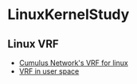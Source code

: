 # LinuxKernelStudy

## Linux VRF 
 - [Cumulus Network's VRF for linux](https://cumulusnetworks.com/blog/vrf-for-linux/)
 - [VRF in user space](https://docs.cumulusnetworks.com/display/DOCS/Virtual+Routing+and+Forwarding+-+VRF)
